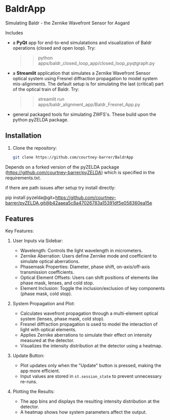 # BaldrApp

Simulating Baldr - the Zernike Wavefront Sensor for Asgard

Includes 
- a  **PyQt** app for end-to-end simulatations and visualization of  Baldr operations (closed and open loop). Try:
    >>python apps/baldr_closed_loop_app/closed_loop_pyqtgraph.py

                                                    
- a **Streamlit** application that simulates a Zernike Wavefront Sensor optical system using Fresnel diffraction propagation to model system mis-alignments. The default setup is for simulating the last (critical) part of the optical train of Baldr. Try: 
    >>streamlit run apps/baldr_alignment_app/Baldr_Fresnel_App.py

- general packaged tools for simulating ZWFS's. These build upon the python pyZELDA package.


## Installation

1. Clone the repository:
   ```bash
   git clone https://github.com/courtney-barrer/BaldrApp

Depends on a forked version of the pyZELDA package (https://github.com/courtney-barrer/pyZELDA) which is specified in the requirements.txt.

if there are path issues after setup try install directly:

pip install pyzelda@git+https://github.com/courtney-barrer/pyZELDA.git@b42aaea5c8a47026783a15391df5e058360ea15e



## Features
Key Features:
1. User Inputs via Sidebar:
    - Wavelength: Controls the light wavelength in micrometers.
    - Zernike Aberration: Users define Zernike mode and coefficient to simulate optical aberrations.
    - Phasemask Properties: Diameter, phase shift, on-axis/off-axis transmission coefficients.
    - Optical Element Offsets: Users can shift positions of elements like phase mask, lenses, and cold stop.
    - Element Inclusion: Toggle the inclusion/exclusion of key components (phase mask, cold stop).

2. System Propagation and Plot:
    - Calculates wavefront propagation through a multi-element optical system (lenses, phase mask, cold stop).
    - Fresnel diffraction propagation is used to model the interaction of light with optical elements.
    - Applies Zernike aberrations to simulate their effect on intensity measured at the detector.
    - Visualizes the intensity distribution at the detector using a heatmap.

3. Update Button:
    - Plot updates only when the "Update" button is pressed, making the app more efficient.
    - Input values are stored in `st.session_state` to prevent unnecessary re-runs.

4. Plotting the Results:
    - The app bins and displays the resulting intensity distribution at the detector.
    - A heatmap shows how system parameters affect the output.

